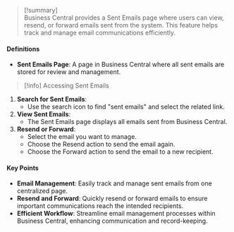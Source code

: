 >[!summary]  
Business Central provides a Sent Emails page where users can view, resend, or forward emails sent from the system. This feature helps track and manage email communications efficiently.

#### Definitions
- **Sent Emails Page**: A page in Business Central where all sent emails are stored for review and management.

>[!info] Accessing Sent Emails

1. **Search for Sent Emails**:
   - Use the search icon to find "sent emails" and select the related link.
2. **View Sent Emails**:
   - The Sent Emails page displays all emails sent from Business Central.
3. **Resend or Forward**:
   - Select the email you want to manage.
   - Choose the Resend action to send the email again.
   - Choose the Forward action to send the email to a new recipient.
#### Key Points

- **Email Management**: Easily track and manage sent emails from one centralized page.
- **Resend and Forward**: Quickly resend or forward emails to ensure important communications reach the intended recipients.
- **Efficient Workflow**: Streamline email management processes within Business Central, enhancing communication and record-keeping.
